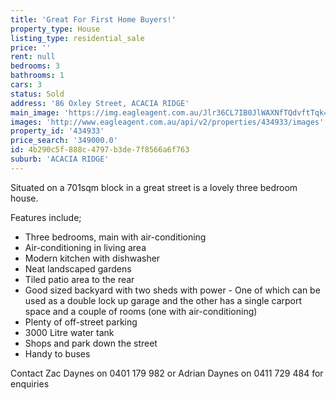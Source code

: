 ```yaml
---
title: 'Great For First Home Buyers!'
property_type: House
listing_type: residential_sale
price: ''
rent: null
bedrooms: 3
bathrooms: 1
cars: 3
status: Sold
address: '86 Oxley Street, ACACIA RIDGE'
main_image: 'https://img.eagleagent.com.au/Jlr36CL7IB0JlWAXNfTQdvftTqk=/1280x854/smart/https://s3-us-west-2.amazonaws.com/eagleagent-orig/images/6819118/105286361-image-M.jpg'
images: 'http://www.eagleagent.com.au/api/v2/properties/434933/images'
property_id: '434933'
price_search: '349000.0'
id: 4b290c5f-888c-4797-b3de-7f8566a6f763
suburb: 'ACACIA RIDGE'
---
```

Situated on a 701sqm block in a great street is a lovely three bedroom house.

Features include;
*  Three bedrooms, main with air-conditioning
*  Air-conditioning in living area
*  Modern kitchen with dishwasher
*  Neat landscaped gardens
*  Tiled patio area to the rear
*  Good sized backyard with two sheds with power - One of which can be used as a double lock up garage and the other has a single carport space and a couple of rooms (one with air-conditioning)
*  Plenty of off-street parking
*  3000 Litre water tank
*  Shops and park down the street
*  Handy to buses

Contact Zac Daynes on 0401 179 982 or Adrian Daynes on 0411 729 484 for enquiries